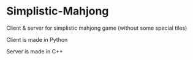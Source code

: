 # Simplistic-Mahjong
Client & server for simplistic mahjong game (without some special tiles)

Client is made in Python

Server is made in C++

